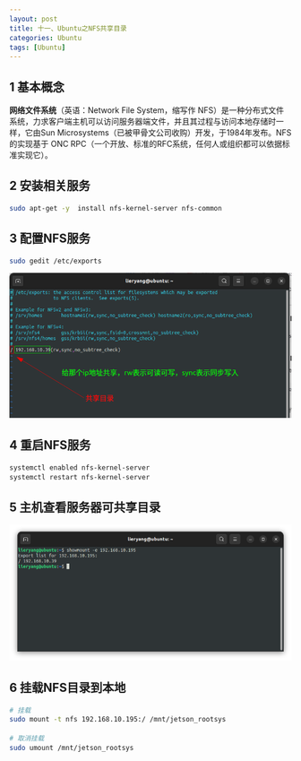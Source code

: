 ```yaml
---
layout: post
title: 十一、Ubuntu之NFS共享目录
categories: Ubuntu
tags: [Ubuntu]
---
```


## 1 基本概念

**网络文件系统**（英语：Network File System，缩写作 NFS）是一种分布式文件系统，力求客户端主机可以访问服务器端文件，并且其过程与访问本地存储时一样，它由Sun Microsystems（已被甲骨文公司收购）开发，于1984年发布。NFS 的实现基于 ONC RPC（一个开放、标准的RFC系统，任何人或组织都可以依据标准实现它）。

## 2 安装相关服务

```sh
sudo apt-get -y  install nfs-kernel-server nfs-common
```

## 3 配置NFS服务

```sh
sudo gedit /etc/exports
```

![alt text](image.png)

## 4 重启NFS服务

```sh
systemctl enabled nfs-kernel-server
systemctl restart nfs-kernel-server
```

## 5 主机查看服务器可共享目录

![alt text](image-1.png)

## 6 挂载NFS目录到本地

```sh
# 挂载
sudo mount -t nfs 192.168.10.195:/ /mnt/jetson_rootsys

# 取消挂载
sudo umount /mnt/jetson_rootsys
```